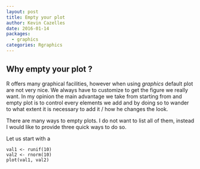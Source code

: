 ```yaml
---
layout: post
title: Empty your plot
author: Kevin Cazelles
date: 2016-01-14
packages:
  - graphics
categories: Rgraphics
---
```


Why empty your plot ?
---------------------

R offers many graphical facilities, however when using *graphics* default plot are not very nice. We always have to customize to get the figure we really want. In my opinion the main advantage we take from starting from and empty plot is to control every elements we add and by doing so to wander to what extent it is necessary to add it / how he changes the look.

There are many ways to empty plots. I do not want to list all of them, instead I would like to provide three quick ways to do so.

Let us start with a


    val1 <- runif(10)
    val2 <- rnorm(10)
    plot(val1, val2)
